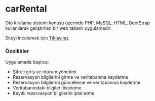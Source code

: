 # carRental
Oto kiralama sistemi konusu üzerinde PHP, MySQL, HTML, BootStrap kullanılarak geliştirilen bir web tabanlı uygulamadır.

Siteyi incelemek için <a href='http://pacific11.6te.net/php/index.html' target='_blank'>Tıklayınız</a>

<h3>Özellikler</h3>
Uygulamada başlıca;
  <ul>
    <li>Şifreli giriş ve oturum yönetimi</li>
    <li>Rezervasyon bilgilerini girme ve veritabanına kaydetme</li>
    <li>Rezervasyon bilgilerini güncelleme ve veritabanına kaydetme</li>
    <li>Veritabanındaki bilgileri listeleme</li>
    <li>Kayıtlı rezervasyon bilgilerini iptal etme</li>
  </ul>


